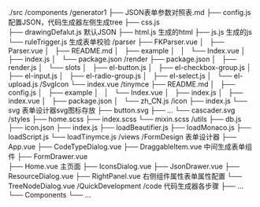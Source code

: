 ./src
    /components
        /generator1
        ├── JSON表单参数对照表.md
        ├── config.js      配置JSON，代码生成器左侧生成tree
        ├── css.js  
        ├── drawingDefalut.js   默认JSON
        ├── html.js     生成的html
        ├── js.js   生成的js
        └── ruleTrigger.js  生成表单校验
        /parser
        ├── FKParser.vue
        │   ├── Parser.vue
        │   ├── README.md
        │   ├── example
        │   │   └── Index.vue
        │   ├── index.js
        │   └── package.json
        /render
        ├── package.json
        │   ├── render.js
        │   └── slots
        │       ├── el-button.js
        │       ├── el-checkbox-group.js
        │       ├── el-input.js
        │       ├── el-radio-group.js
        │       ├── el-select.js
        │       └── el-upload.js
        /SvgIcon
        └── index.vue
        /tinymce
        ├── README.md
        │   ├── config.js
        │   ├── example
        │   │   └── Index.vue
        │   ├── index.js
        │   ├── index.vue
        │   ├── package.json
        │   └── zh_CN.js
    /icon
    ├── index.js
    └── svg  表单设计器svg图标存放
        ├── button.svg
        ├── ...
        └── cascader.svg
    /styles
    ├── home.scss
    ├── index.scss
    └── mixin.scss
    /utils
    ├── db.js
    ├── icon.json
    ├── index.js
    ├── loadBeautifier.js
    ├── loadMonaco.js
    ├── loadScript.js
    └── loadTinymce.js
    /views
        /FormDesign 表单设计器
        ├── App.vue
        ├── CodeTypeDialog.vue
        ├── DraggableItem.vue 中间生成表单组件
        ├── FormDrawer.vue  
        ├── Home.vue    主页面
        ├── IconsDialog.vue
        ├── JsonDrawer.vue
        ├── ResourceDialog.vue
        ├── RightPanel.vue      右侧组件属性表单属性配置 
        └── TreeNodeDialog.vue
        /QuickDevelopment
            /code  代码生成器各步骤
             ├── ...
             └── Components 
                 └── ...
                

